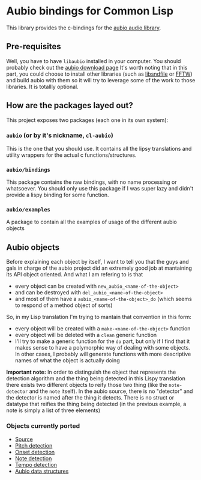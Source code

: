 # Aubio bindings for Common Lisp

This library provides the c-bindings for the [aubio audio library](https://aubio.org/).


## Pre-requisites
Well, you have to have `libaubio` installed in your computer. You should probably check out the [aubio download page](https://aubio.org/download)
It's worth noting that in this part, you could choose to install other libraries (such as [libsndfile](http://www.mega-nerd.com/libsndfile/) or
[FFTW](http://www.fftw.org/)) and build aubio with them so it will try to leverage some of the work to those libraries. It is totallly optional.


## How are the packages layed out?
This project exposes two packages (each one in its own system):

### `aubio` (or by it's nickname, `cl-aubio`)
This is the one that you should use. It contains all the lipsy translations and utility wrappers for the actual c functions/structures.

### `aubio/bindings`
This package contains the raw bindings, with no name processing or whatsoever. You should only use this package if I was super lazy and
didn't provide a lispy binding for some function.

### `aubio/examples`
A package to contain all the examples of usage of the different aubio objects


## Aubio objects
Before explaining each object by itself, I want to tell you that the guys and gals in charge of the aubio project did an extremely good
job at mantaining its API object oriented. And what I am refering to is that
* every object can be created with `new_aubio_<name-of-the-object>`
* and can be destroyed with `del_aubio_<name-of-the-object>`
* and most of them have a `aubio_<name-of-the-object>_do` (which seems to respond of a method object of sorts)

So, in my Lisp translation I'm trying to mantain that convention in this form:
* every object will be created with a `make-<name-of-the-object>` function
* every object will be deleted with a `clean` generic function
* I'll try to make a generic function for the `do` part, but only if I find that it makes sense to have a polymorphic way of dealing with some objects.
  In other cases, I probably will generate functions with more descriptive names of what the object is actually doing

**Important note:** In order to distinguish the object that represents the detection algorithm and the thing being detected
in this Lispy translation there exists two different objects to reify those two thing (like the `note-detector` and the `note` itself).
In the aubio source, there is no "detector" and the detector is named after the thing it detects. There is no struct or datatype that
reifies the thing being detected (in the previous example, a note is simply a list of three elements)


### Objects currently ported
* [Source](docs/source.md)
* [Pitch detection](docs/pitch.md)
* [Onset detection](docs/onset.md)
* [Note detection](docs/notes.md)
* [Tempo detection](docs/tempo.md)
* [Aubio data structures](docs/datastructures.md)
